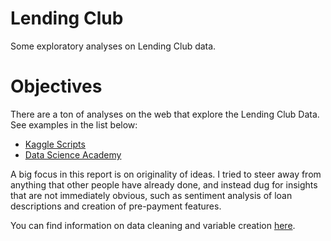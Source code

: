 # Lending Club
Some exploratory analyses on Lending Club data.

# Objectives
There are a ton of analyses on the web that explore the Lending Club Data. See examples in the list below:

- [Kaggle Scripts](https://www.kaggle.com/wendykan/lending-club-loan-data/scripts?sortBy=votes)
- [Data Science Academy](http://rpubs.com/jfdarre/119147)

A big focus in this report is on originality of ideas. I tried to steer away from anything that other people have already done, and instead dug for insights that are not immediately obvious, such as sentiment analysis of loan descriptions and creation of pre-payment features. 


You can find information on data cleaning and variable creation [here](https://rawgit.com/stasSajin/LendingClub/master/01_cleaning/data_cleaning.html).


